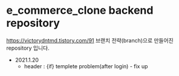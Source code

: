 # e_commerce_clone backend repository
https://victorydntmd.tistory.com/91
브랜치 전략(branch)으로 만들어진 repository 입니다.  
  
- 2021.1.20  
  - header : {if} templete problem(after login) - fix up

